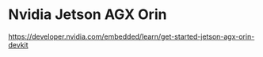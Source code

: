 # Nvidia Jetson AGX Orin


https://developer.nvidia.com/embedded/learn/get-started-jetson-agx-orin-devkit
